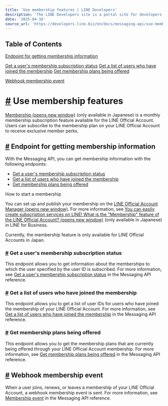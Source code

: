 ```yaml
---
title: 'Use membership features | LINE Developers'
description: 'The LINE Developers site is a portal site for developers. It contains documents and tools that will help you use our various developer products. Creating LINE Login and Messaging API applications and services has never been easier!'
date: '2025-04-16'
source_url: 'https://developers.line.biz/en/docs/messaging-api/use-membership-features/'
---
```


## Table of Contents

[Endpoint for getting membership information](#endpoints)

[Get a user's membership subscription status](#get-a-users-membership-subscription-status) [Get a list of users who have joined the membership](#get-membership-user-ids) [Get membership plans being offered](#get-membership-plans)

[Webhook membership event](#membership-event)

# [#](#page-title) Use membership features

[Membership (opens new window)](https://www.lycbiz.com/jp/service/line-official-account/Membership/) (only available in Japanese) is a monthly membership subscription feature available for the LINE Official Account. Users can subscribe to the membership plan on your LINE Official Account to receive exclusive member perks.

## [#](#endpoints) Endpoint for getting membership information

With the Messaging API, you can get membership information with the following endpoints:

- [Get a user's membership subscription status](#get-a-users-membership-subscription-status)
- [Get a list of users who have joined the membership](#get-membership-user-ids)
- [Get membership plans being offered](#get-membership-plans)

How to start a membership

You can set up and publish your membership on the [LINE Official Account Manager (opens new window)](https://manager.line.biz/). For more information, see [You can easily create subscription services on LINE! What is the "Membership" feature of the LINE Official Account? (opens new window)](https://www.lycbiz.com/jp/column/line-official-account/service-information/membership/) (only available in Japanese) in LINE for Business.

Currently, the membership feature is only available for LINE Official Accounts in Japan.

### [#](#get-a-users-membership-subscription-status) Get a user's membership subscription status

This endpoint allows you to get information about the memberships to which the user specified by the user ID is subscribed. For more information, see [Get a user's membership subscription status](../../../en/reference/messaging-api.md#get-a-users-membership-subscription-status) in the Messaging API reference.

### [#](#get-membership-user-ids) Get a list of users who have joined the membership

This endpoint allows you to get a list of user IDs for users who have joined the membership of your LINE Official Account. For more information, see [Get a list of users who have joined the membership](../../../en/reference/messaging-api.md#get-membership-user-ids) in the Messaging API reference.

### [#](#get-membership-plans) Get membership plans being offered

This endpoint allows you to get the membership plans that are currently being offered through your LINE Official Account membership. For more information, see [Get membership plans being offered](../../../en/reference/messaging-api.md#get-membership-plans) in the Messaging API reference.

## [#](#membership-event) Webhook membership event

When a user joins, renews, or leaves a membership of your LINE Official Account, a webhook membership event is sent. For more information, see [Membership event](../../../en/reference/messaging-api.md#membership-event) in the Messaging API reference.

